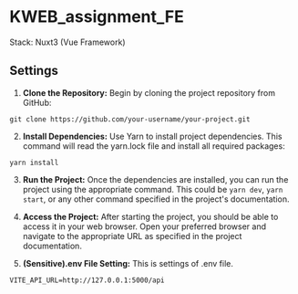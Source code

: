 # KWEB_assignment_FE
Stack: Nuxt3 (Vue Framework)

## Settings
1. <strong>Clone the Repository:</strong> Begin by cloning the project repository from GitHub:
```
git clone https://github.com/your-username/your-project.git
```
2. <strong>Install Dependencies:</strong> Use Yarn to install project dependencies. This command will read the yarn.lock file and install all required packages:
```
yarn install
```
3. <strong>Run the Project:</strong> Once the dependencies are installed, you can run the project using the appropriate command. This could be `yarn dev`, `yarn start`, or any other command specified in the project's documentation.

4. <strong>Access the Project:</strong> After starting the project, you should be able to access it in your web browser. Open your preferred browser and navigate to the appropriate URL as specified in the project documentation.

5. <strong>(Sensitive).env File Setting:</strong> This is settings of .env file.
```
VITE_API_URL=http://127.0.0.1:5000/api
```
